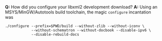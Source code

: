 **Q:** How did you configure your libxml2 development download?
**A:** Using an MSYS/MinGW/Autotools build toolchain, the magic `configure` incantation was

    ./configure --prefix=$PWD/build --without-zlib --without-iconv \
                --without-schematron --without-docbook --disable-ipv6 \
                --disable-rebuild-docs

